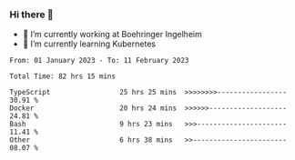 ### Hi there 👋
- 🔭 I’m currently working at Boehringer Ingelheim
- 🌱 I’m currently learning Kubernetes

 
<!--START_SECTION:waka-->

```text
From: 01 January 2023 - To: 11 February 2023

Total Time: 82 hrs 15 mins

TypeScript                 25 hrs 25 mins  >>>>>>>>-----------------   30.91 %
Docker                     20 hrs 24 mins  >>>>>>-------------------   24.81 %
Bash                       9 hrs 23 mins   >>>----------------------   11.41 %
Other                      6 hrs 38 mins   >>-----------------------   08.07 %
```

<!--END_SECTION:waka-->

 
